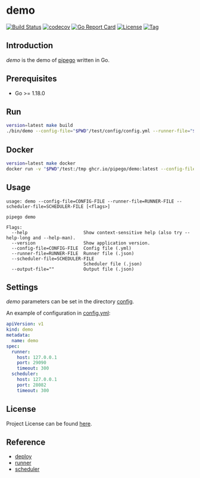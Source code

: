 # demo

[![Build Status](https://github.com/pipego/demo/workflows/ci/badge.svg?branch=main&event=push)](https://github.com/pipego/demo/actions?query=workflow%3Aci)
[![codecov](https://codecov.io/gh/pipego/demo/branch/main/graph/badge.svg?token=y5anikgcTz)](https://codecov.io/gh/pipego/demo)
[![Go Report Card](https://goreportcard.com/badge/github.com/pipego/demo)](https://goreportcard.com/report/github.com/pipego/demo)
[![License](https://img.shields.io/github/license/pipego/demo.svg)](https://github.com/pipego/demo/blob/main/LICENSE)
[![Tag](https://img.shields.io/github/tag/pipego/demo.svg)](https://github.com/pipego/demo/tags)



## Introduction

*demo* is the demo of [pipego](https://github.com/pipego) written in Go.



## Prerequisites

- Go >= 1.18.0



## Run

```bash
version=latest make build
./bin/demo --config-file="$PWD"/test/config/config.yml --runner-file="$PWD"/test/data/runner.json --scheduler-file="$PWD"/test/data/scheduler.json
```



## Docker

```bash
version=latest make docker
docker run -v "$PWD"/test:/tmp ghcr.io/pipego/demo:latest --config-file=/tmp/config/config.yml --runner-file=/tmp/data/runner.json --scheduler-file=/tmp/data/scheduler.json
```



## Usage

```
usage: demo --config-file=CONFIG-FILE --runner-file=RUNNER-FILE --scheduler-file=SCHEDULER-FILE [<flags>]

pipego demo

Flags:
  --help                     Show context-sensitive help (also try --help-long and --help-man).
  --version                  Show application version.
  --config-file=CONFIG-FILE  Config file (.yml)
  --runner-file=RUNNER-FILE  Runner file (.json)
  --scheduler-file=SCHEDULER-FILE
                             Scheduler file (.json)
  --output-file=""           Output file (.json)
```



## Settings

*demo* parameters can be set in the directory [config](https://github.com/pipego/demo/blob/main/config).

An example of configuration in [config.yml](https://github.com/pipego/demo/blob/main/config/config.yml):

```yaml
apiVersion: v1
kind: demo
metadata:
  name: demo
spec:
  runner:
    host: 127.0.0.1
    port: 29090
    timeout: 300
  scheduler:
    host: 127.0.0.1
    port: 28082
    timeout: 300
```



## License

Project License can be found [here](LICENSE).



## Reference

- [deploy](https://github.com/pipego/deploy)
- [runner](https://github.com/pipego/runner)
- [scheduler](https://github.com/pipego/scheduler)
